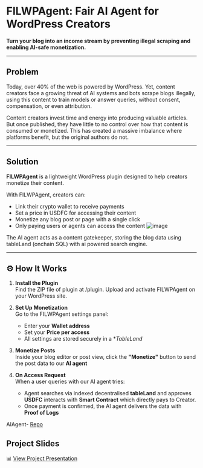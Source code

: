 # FILWPAgent: Fair AI Agent for WordPress Creators

**Turn your blog into an income stream by preventing illegal scraping and enabling AI-safe monetization.**

---

## Problem

Today, over 40% of the web is powered by WordPress. Yet, content creators face a growing threat of AI systems and bots scrape blogs illegally, using this content to train models or answer queries, without consent, compensation, or even attribution.

Content creators invest time and energy into producing valuable articles. But once published, they have little to no control over how that content is consumed or monetized. This has created a massive imbalance where platforms benefit, but the original authors do not.

---

## Solution

**FILWPAgent** is a lightweight WordPress plugin designed to help creators monetize their content.

With FILWPAgent, creators can:

-  Link their crypto wallet to receive payments  
-  Set a price in USDFC for accessing their content  
-  Monetize any blog post or page with a single click  
-  Only paying users or agents can access the content
![image](https://github.com/user-attachments/assets/c2ca6d5b-b788-496a-b704-4f0102734181)



The AI agent acts as a content gatekeeper, storing the blog data using tableLand (onchain SQL) with ai powered search engine.

---

## ⚙️ How It Works

1. **Install the Plugin**  
   Find the ZIP file of plugin at /plugin. Upload and activate FILWPAgent on your WordPress site.

2. **Set Up Monetization**  
   Go to the FILWPAgent settings panel:
   - Enter your **Wallet address**
   - Set your **Price per access**
   - All settings are stored securely in a **TableLand*

3. **Monetize Posts**  
   Inside your blog editor or post view, click the **"Monetize"** button to send the post data to our **AI agent**

4. **On Access Request**  
   When a user queries with our AI agent tries: 
   - Agent searches via indexed decentralised **tableLand** and approves **USDFC** interacts with **Smart Contract** which directly pays to Creator. 
   - Once payment is confirmed, the AI agent delivers the data with **Proof of Logs**


AIAgent- [Repo](https://github.com/Nith567/FILWPAgent)


## Project Slides
📊 [View Project Presentation](https://www.canva.com/design/DAGsR6-Rx5k/mlyC31fhzirv8Cc1rZn_4A/edit)
